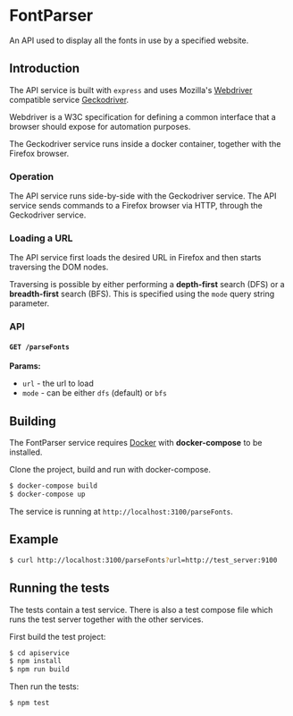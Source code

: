 # FontParser
An API used to display all the fonts in use by a specified website.

## Introduction
The API service is built with `express` and uses Mozilla's [Webdriver](https://www.w3.org/TR/webdriver1/) compatible service [Geckodriver](https://github.com/mozilla/geckodriver).

Webdriver is a W3C specification for defining a common interface that a browser should expose for automation purposes.

The Geckodriver service runs inside a docker container, together with the Firefox browser.

### Operation
The API service runs side-by-side with the Geckodriver service. The API service sends commands to a Firefox browser via HTTP, through the Geckodriver service.

### Loading a URL
The API service first loads the desired URL in Firefox and then starts traversing the DOM nodes. 

Traversing is possible by either performing a __depth-first__ search (DFS) or a __breadth-first__ search (BFS).
This is specified using the `mode` query string parameter.

### API

#### __`GET /parseFonts`__
__Params:__
- `url` - the url to load
- `mode` - can be either `dfs` (default) or `bfs`

## Building 
The FontParser service requires [Docker](https://www.docker.com/) with __docker-compose__ to be installed. 

Clone the project, build and run with docker-compose.

```sh
$ docker-compose build
$ docker-compose up
```

The service is running at `http://localhost:3100/parseFonts`.

## Example
```sh
$ curl http://localhost:3100/parseFonts?url=http://test_server:9100
```

## Running the tests
The tests contain a test service. There is also a test compose file which runs the test server together with the other services.

First build the test project:
```sh
$ cd apiservice
$ npm install
$ npm run build
```

Then run the tests:
```sh
$ npm test
```
